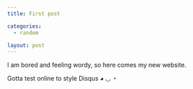 ```yaml
---
title: First post

categories:
  - random

layout: post
---
```


I am bored and feeling wordy, so here comes my new website.

Gotta test online to style Disqus ◕ ◡ ◔
